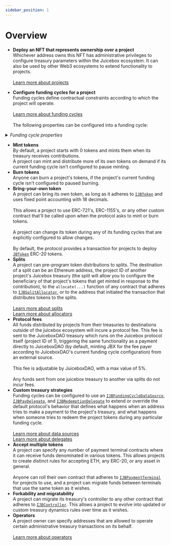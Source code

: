 ```yaml
---
sidebar_position: 1
---
```


# Overview

* **Deploy an NFT that represents ownership over a project**<br/>
  Whichever address owns this NFT has administrative privileges to configure treasury parameters within the Juicebox ecosystem. It can also be used by other Web3 ecosystems to extend functionality to projects.<br/>
  <br/>
  <a href="/docs/learn/glossary/project">Learn more about projects</a>
  <br/>
  

* **Configure funding cycles for a project**<br/>
  Funding cycles define contractual constraints according to which the project will operate.<br/>
  <br/>
  <a href="/docs/learn/glossary/funding-cycle">Learn more about funding cycles</a><br/>
  <br/>
  The following properties can be configured into a funding cycle:

<details>

<summary><em>Funding cycle properties</em></summary>

* **Start timestamp**<br/>
  The timestamp at which the funding cycle is considered active. Projects can configure the start time of their first funding cycle to be in the future, and can ensure future reconfigurations don't take effect before a specified timestamp.<br/>
  <br/>
  Once a funding cycle ends, a new one is created automatically that starts right away. If there's an approved queued reconfiguration allowed to start at this time, it will be used, otherwise a copy of the previous funding cycle will be used.

* **Duration**<br/>
  How long each funding cycle lasts, specified in seconds. All funding cycle properties are unchangeable while it is in progress. Any proposed reconfigurations are only able to take effect during a subsequent cycle.<br/>
  <br/>
  If no reconfigurations were submitted by the project owner or if proposed changes fail the current cycle's ballot, a copy of the latest funding cycle will automatically start once the current one ends.<br/>
  <br/>
  A cycle with no duration lasts indefinitely, and proposed changes can take effect right away.

<!---->

* **Distribution limit**<br/>
  The amount of funds that can be distributed from the project's treasury during a funding cycle. The project owner can pre-program a list of destinations to split distributions.<br/>
  <br/>
  Distributing is a public transaction that anyone can call on a project's behalf.<br/>
  <br/>
  Distribution limits can be specified in any currency that the <a href="/docs/api/contracts/jbprices">`JBPrices`</a> contract has a price feed for converting the underlying treasury asset's currency to.  

<!---->

* **Overflow allowance**<br/>
  The amount of treasury funds that the project owner can distribute discretionarily on-demand.<br/>
  <br/>
  This allowance does not reset per-funding cycle, it instead lasts until the project owner explicitly proposes a reconfiguration with a new allowance.<br/>
  <br/>
  Overflow allowances can be specified in any currency that the <a href="/docs/api/contracts/jbprices">`JBPrices`</a> contract has a price feed for converting the underlying treasury asset's currency to.  

<!---->

* **Weight**<br/>
  A number used to determine how many of the project's tokens should be minted and transferred when payments are received during the funding cycle. Project owner's can configure this directly, or allow it to be derived automatically from the previous funding cycle's weight and discount rate. 

<!---->

* **Discount rate**<br/>
  The percent to automatically decrease the subsequent cycle's weight from the current cycle's weight.<br/>
  <br/>
  The discount rate only applies if the project owner doesn't explicitly reconfigure the subsequent cycle's weight to a custom value.<br/>
  <br/>
  <a href="/docs/learn/glossary/discount-rate">Learn more about discount rates</a>

<!---->

* **Ballot**<br/>
  The address of a contract that adheres to <a href="/docs/api/interfaces/ijbfundingcycleballot">`IJBFundingCycleBallot`</a>, which can provide custom criteria that prevents a project owner from enacting funding cycle reconfigurations.<br/>
  <br/>
  A simple implementation commonly used by Juicebox projects is to force reconfigurations to be submitted by the project owner at least X days before the end of the current funding cycle, giving the community foresight into any misconfigurations of abuses of power before they take effect.<br/>
  <br/>
  More complex implementation might include on-chain governance.<br/>
  <br/>
  <a href="/docs/learn/glossary/ballot">Learn more ballots</a>

<!---->

* **Reserved rate**<br/>
  The percent of newly minted tokens during the funding cycle that a project wishes to withhold for custom distributions. The project owner can pre-program a list of destinations to split reserved tokens among.<br/>
  <br/>
  <a href="/docs/learn/glossary/reserved-tokens">Learn more about reserved rates</a>

<!---->

* **Redemption rate**<br/>
  The percentage of a project's treasury funds that can be reclaimed by community members by burning the project's tokens during the funding cycle.<br/>
  <br/>
  A rate of 100% suggests a linear proportion, meaning X% of treasury funds can be reclaimed by redeeming X% of the token supply.<br/>
  <br/>
  <a href="/docs/learn/glossary/redemption-rate">Learn more about redemption rates</a>

<!---->

* **Ballot redemption rate**<br/>
  A project can specify a custom redemption rate that takes effect only when a proposed reconfiguration is waiting to take effect.<br/>
  <br/>
  This can be used to automatically allow for more favorable redemption rates during times of potential change.

<!---->

* **Pause payments, pause distributions, pause redemptions, pause mint, pause burn**<br/>
  Projects can pause various bits of its treasury's functionality on a per-funding cycle basis. These functions are unpaused by default.

<!---->

* **Allow changing tokens, allow terminal migrations, allow controller migrations**<br/>
  Projects can allow various bits of treasury functionality on a per-funding cycle basis. These functions are disabled by default.

<!---->

* **Hold fees**<br/>
  Any distributions the project makes from its treasury during a funding cycle configured to hold fees will not pay fees directly to the protocol project's treasury. Instead, the project will have the option to add the distributed funds back into its treasury to unlock the held fees. At any point, the project or JuiceboxDAO can process the held fees, which will channel them through to the protocol project's treasury as usual.<br/>
  <br/>
  This allows a project to withdraw funds and later add them back into their Juicebox treasury without incurring fees.<br/>
  <br/>
  This applies to funds distributions from the distribution limit and from its overflow allowance.

<!---->

* **Data source**<br/>
  The address of a contract that adheres to <a href="/docs/api/interfaces/ijbfundingcycledatasource">`IJBFundingCycleDataSource`</a>, which can be used to extend or override what happens when the treasury receives funds, and what happens when someone tries to redeem from the treasury.<br/>
  <br/>
  <a href="/docs/learn/glossary/data-source">Learn more about data sources</a>

</details>

* **Mint tokens**<br/>
  By default, a project starts with 0 tokens and mints them when its treasury receives contributions.<br/>
  A project can mint and distribute more of its own tokens on demand if its current funding cycle isn't configured to pause minting.
  <br/>
* **Burn tokens**<br/>
  Anyone can burn a project's tokens, if the project's current funding cycle isn't configured to paused burning.
  <br/>
* **Bring-your-own token**<br/>
  A project can bring its own token, as long as it adheres to <a href="/docs/api/interfaces/ijbtoken">`IJBToken`</a> and uses fixed point accounting with 18 decimals.<br/>
  <br/>
  This allows a project to use ERC-721's, ERC-1155's, or any other custom contract that'll be called upon when the protocol asks to mint or burn tokens.<br/>
  <br/>
  A project can change its token during any of its funding cycles that are explicitly configured to allow changes.<br/>
  <br/>
  By default, the protocol provides a transaction for projects to deploy <a href="/docs/api/contracts/jbtoken">`JBToken`</a> ERC-20 tokens. 
  <br/>
* **Splits**<br/>
  A project can pre-program token distributions to splits. The destination of a split can be an Ethereum address, the project ID of another project's Juicebox treasury (the split will allow you to configure the beneficiary of that project's tokens that get minted in response to the contribution), to the `allocate(...)` function of any contract that adheres to <a href="/docs/api/interfaces/ijbsplitallocator">`IJBSplitAllocator`</a>, or to the address that initiated the transaction that distributes tokens to the splits.<br/>
  <br/>
  <a href="/docs/learn/glossary/splits">Learn more about splits</a><br/>
  <a href="/docs/learn/glossary/split-allocator">Learn more about allocators</a>
  <br/>
* **Protocol fees**<br/>
  All funds distributed by projects from their treasuries to destinations outside of the juicebox ecosystem will incure a protocol fee. This fee is sent to the JuiceboxDAO treasury which runs on the Juicebox protocol itself (project ID of 1), triggering the same functionality as a payment directly to JuiceboxDAO (by default, minting JBX for the fee payer according to JuiceboxDAO's current funding cycle configuration) from an external source.<br/>
  <br/>
  This fee is adjustable by JuiceboxDAO, with a max value of 5%.<br/>
  <br/>
  Any funds sent from one juicebox treasury to another via splits do not incur fees.
  <br/>
* **Custom treasury strategies**<br/>
  Funding cycles can be configured to use an <a href="/docs/api/interfaces/ijbfundingcycledatasource">`IJBFundingCycleDataSource`</a>, <a href="/docs/api/interfaces/ijbpaydelegate">`IJBPayDelegate`</a>, and <a href="/docs/api/interfaces/ijbredemptiondelegate">`IJBRedemptionDelegate`</a> to extend or override the default protocol's behavior that defines what happens when an address tries to make a payment to the project's treasury, and what happens when someone tries to redeem the project tokens during any particular funding cycle.<br/>
  <br/>
  <a href="/docs/learn/glossary/data-source">Learn more about data sources</a><br/>
  <a href="/docs/learn/glossary/delegate">Learn more about delegates</a>
  <br/>
* **Accept multiple tokens**<br/>
  A project can specify any number of payment terminal contracts where it can receive funds denominated in various tokens. This allows projects to create distinct rules for accepting ETH, any ERC-20, or any asset in general.<br/>
  <br/>
  Anyone can roll their own contract that adheres to <a href="/docs/api/interfaces/ijbpaymentterminal">`IJBPaymentTerminal`</a> for projects to use, and a project can migrate funds between terminals that use the same token as it wishes.
  <br/>
* **Forkability and migratability**<br/>
  A project can migrate its treasury's controller to any other contract that adheres to <a href="/docs/api/interfaces/ijbcontroller">`IJBController`</a>. This allows a project to evolve into updated or custom treasury dynamics rules over time as it wishes.
  <br/>
* **Operators**<br/>
  A project owner can specify addresses that are allowed to operate certain administrative treasury transactions on its behalf.<br/>
  <br/>
  <a href="/docs/learn/glossary/operator">Learn more about operators</a>
